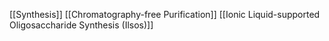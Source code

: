 [[Synthesis]]
[[Chromatography-free Purification]]
[[Ionic Liquid-supported Oligosaccharide Synthesis (Ilsos)]]
